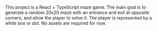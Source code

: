 <!-- Use this file to provide workspace-specific custom instructions to Copilot. For more details, visit https://code.visualstudio.com/docs/copilot/copilot-customization#_use-a-githubcopilotinstructionsmd-file -->

This project is a React + TypeScript maze game. The main goal is to generate a random 20x20 maze with an entrance and exit at opposite corners, and allow the player to solve it. The player is represented by a white box or dot. No assets are required for now.
